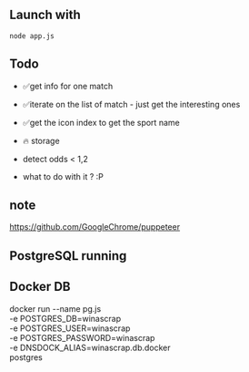 
## Launch with

`node app.js`

## Todo

- ✅get info for one match

- ✅iterate on the list of match - just get the interesting ones

- ✅get the icon index to get the sport name

- 🔥 storage

- detect odds < 1,2

- what to do with it ? :P

## note
https://github.com/GoogleChrome/puppeteer

## PostgreSQL running
## Docker DB
docker run --name pg.js \
-e POSTGRES_DB=winascrap \
-e POSTGRES_USER=winascrap \
-e POSTGRES_PASSWORD=winascrap \
-e DNSDOCK_ALIAS=winascrap.db.docker \
postgres






